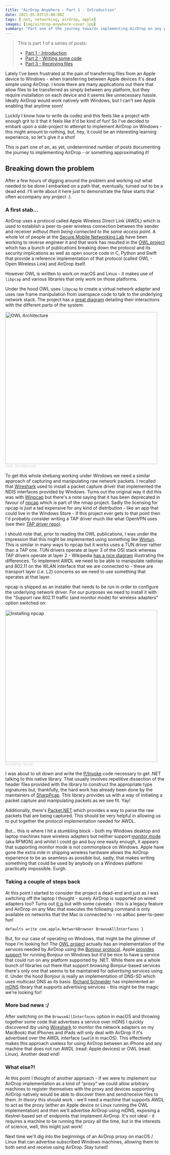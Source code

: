 ```yaml
---
title: "AirDrop Anywhere - Part 1 - Introduction"
date: 2021-05-03T15:00:00Z
tags: [.net, networking, airdrop, apple]
images: [img/airdrop-anywhere-cover.jpg]
summary: "Part one of the journey towards implementing AirDrop on any platform using .NET Core. In this instalment we dig into the problem and poke at some potential solutions."
---
```


> This is part 1 of a series of posts:
> - [Part 1 - Introduction](/posts/2021-05-airdrop-anywhere-part-1)
> - [Part 2 - Writing some code](/posts/2021-05-airdrop-anywhere-part-2)
> - [Part 3 - Receiving files](/posts/2021-05-airdrop-anywhere-part-3)

Lately I've been frustrated at the pain of transferring files from an Apple device to Windows - when transferring between Apple devices it's dead simple using AirDrop. I know there are many applications out there that allow files to be transferred as simply between any platform, but they require installation on each device and it seems like unnecessary hassle. Ideally AirDrop would work natively with Windows, but I can't see Apple enabling that anytime soon!

Luckily I know how to write da codez and this feels like a project with enough grit to it that it feels like it'd be kind of fun! So I've decided to embark upon a side-project to attempt to implement AirDrop on Windows - this might amount to nothing, but, hey, it could be an interesting learning experience, so let's give it a shot!

This is part one of an, as yet, undetermined number of posts documenting the journey to implementing AirDrop - or something approximating it!

## Breaking down the problem

After a few hours of digging around the problem and working out what needed to be done I embarked on a path that, eventually, turned out to be a dead end. I'll write about it here just to demonstrate the false starts that often accompany any project :).

### A first stab...

AirDrop uses a protocol called Apple Wireless Direct Link (AWDL) which is used to establish a peer-to-peer wireless connection between the sender and receiver _without them being connected to the same access point_. A whole lot of people at the [Secure Mobile Networking Lab](https://github.com/seemoo-lab) have been working to reverse engineer it and that work has resulted in the [OWL project](https://owlink.org) which has a bunch of publications breaking down the protocol and its security implications as well as open source code in C, Python and Swift that provide a reference implementation of that protocol (called OWL - Open Wireless Link) and AirDrop itself.

However OWL is written to work on macOS and Linux - it makes use of `libpcap` and various libraries that only work on those platforms.

Under the hood OWL uses `libpcap` to create a virtual network adapter and uses raw frame manipulation from userspace code to talk to the underlying network stack. The project has a [great diagram](https://github.com/seemoo-lab/owl#architecture) detailing their interactions with the different parts of the system:

<img src="https://raw.githubusercontent.com/seemoo-lab/owl/master/resources/overview.png" width=480 alt="OWL Architecture"><br/>
<sub style="color:lightgray">OWL Architecture</sub>

To get this whole shebang working under Windows we need a similar approach of capturing and manipulating raw network packets. I recalled that [Wireshark](https://www.wireshark.org/) used to install a packet capture driver that implemented the NDIS interfaces provided by Windows. Turns out the original way it did this was with [Winpcap](https://www.winpcap.org/) but there's a note saying that it has been deprecated in favour of [npcap](https://nmap.org/npcap/) which is part of the nmap project. Sadly the licensing for npcap is just a tad expensive for any kind of distribution - like an app that could live in the Windows Store - if this project ever gets to that point then I'd probably consider writing a TAP driver much like what OpenVPN uses (see their [TAP driver repo](https://github.com/OpenVPN/tap-windows6)).

I should note that, prior to reading the OWL publications, I was under the impression that this might be implemented using something like [Wintun](https://www.wintun.net). This is similar in many ways to npcap but it works uses a TUN driver rather than a TAP one. TUN drivers operate at layer 3 of the OSI stack whereas TAP drivers operate at layer 2 - Wikipedia [has a nice diagram](https://en.wikipedia.org/wiki/TUN/TAP) illustrating the differences. To implement AWDL we need to be able to manipulate radiotap and 802.11 on the WLAN interface that we are connected to - these are transport layer (i.e. L2) concerns so we need to use something that operates at that layer.

npcap is shipped as an installer that needs to be run in order to configure the underlying network driver. For our purposes we need to install it with the "Support raw 802.11 traffic (and monitor mode) for wireless adapters" option switched on:

<img src="/img/airdrop-anywhere-1.png" width=480 alt="Installing npcap"><br/>
<sub style="color:lightgray">Installing npcap</sub>

I was about to sit down and write the [P/Invoke](https://docs.microsoft.com/en-us/dotnet/standard/native-interop/pinvoke) code necessary to get .NET talking to this native library. That usually involves repetitive dissection of the header files provided with the library to construct the appropriate type signatures but, thankfully, the hard work has already been done by the maintainers of [SharpPcap](https://github.com/chmorgan/sharppcap). This library provides us with a way of initiating a packet capture and manipulating packets as we see fit. Yay!

Additionally, there's [Packet.NET](https://github.com/chmorgan/packetnet) which provides a way to parse the raw packets that are being captured. This should be very helpful in allowing us to put together the protocol implementation needed for AWDL.

But... this is where I hit a stumbling block - both my Windows desktop and laptop machines have wireless adapters but neither support [monitor mode](https://en.wikipedia.org/wiki/Monitor_mode) (aka RFMON) and whilst I could go and buy one easily enough, it appears that supporting monitor mode is not commonplace on Windows. Apple have gone the extra mile in shipping wireless hardware allows the AirDrop experience to be as seamless as possible but, sadly, that makes writing something that could be used by anybody on a Windows platform practically impossible. Eurgh.

### Taking a couple of steps back

At this point I started to consider the project a dead-end and just as I was switching off the laptop I thought - surely AirDrop is supported on wired adapters too? Turns out [it is](https://www.lifewire.com/airdrop-with-without-wifi-connection-2259801) but with some caveats - this is a legacy feature and AirDrop on any Mac that executes the following command is only available on networks that the Mac is connected to - no adhoc peer-to-peer fun!

```
defaults write com.apple.NetworkBrowser BrowseAllInterfaces 1
```

But, for our case of operating on Windows, that might be the glimmer of hope I'm looking for! The [OWL project](https://owlink.org) actually has an implementation of the services needed by AirDrop using the [Bonjour protocol](https://en.wikipedia.org/wiki/Bonjour_(software)).  Apple [provides support](https://developer.apple.com/bonjour/) for running Bonjour on Windows but it'd be nice to have a service that could run on any platform supported by .NET. While there are a whole bunch of libraries out there that support _browsing_ Bonjour-based services there's only one that seems to be maintained for _advertising_ services using it. Under the hood Bonjour is really an implementation of DNS-SD which uses multicast DNS as its basis. [Richard Schneider](https://github.com/richardschneider/net-mdns) has implemented an [mDNS](https://en.wikipedia.org/wiki/Multicast_DNS) library that supports advertising services - this might be the magic we're looking for!

### More bad news :/

After switching on the `BrowseAllInterfaces` option in macOS and throwing together some code that advertises a service over mDNS I quickly discovered (by using [Wireshark](https://www.wireshark.org/) to monitor the network adapters on my MacBook) that iPhones and iPads will only deal with AirDrop if it's advertised over the AWDL interface (`awdl0` in macOS). This effectively makes this approach useless for using AirDrop between an iPhone and any machine that does not run AWDL (read: Apple devices) or OWL (read: Linux). Another dead end!

### What else?!
At this point I thought of another approach - if we were to implement our AirDrop implementation as a kind of "proxy" we could allow arbitrary machines to register themselves with the proxy and devices supporting AirDrop natively would be able to discover them and send/receive files to them. _In theory_ this should work - we'll need a machine that supports AWDL to act as the proxy (either an Apple device or Linux running the OWL implementation) and then we'll advertise AirDrop using mDNS, exposing a Kestrel-based set of endpoints that implement AirDrop. It's not ideal - it requires a machine to be running the proxy all the time, but in the interests of science, well, this might just work!

Next time we'll dig into the beginnings of an AirDrop proxy on macOS / Linux that can advertise subscribed Windows machines, allowing them to both send and receive using AirDrop. Stay tuned!
